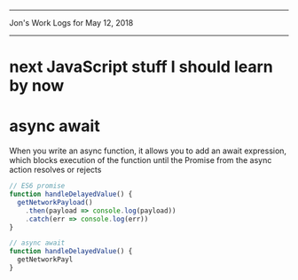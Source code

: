*****************************************************************

Jon's Work Logs for May 12, 2018

*****************************************************************

# next JavaScript stuff I should learn by now

# async await

When you write an async function, it allows you to add an await expression, which blocks execution of the function until the Promise from the async action resolves or rejects
```js
// ES6 promise
function handleDelayedValue() {
  getNetworkPayload()
    .then(payload => console.log(payload))
    .catch(err => console.log(err))
}

// async await
function handleDelayedValue() {
  getNetworkPayl
}
```